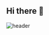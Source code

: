 ## Hi there 👋
![header](https://capsule-render.vercel.app/api?type=rounded&color=97d7fc&height=200&section=header&text=ppochacco's&fontSize=50&animation=twinkling)
<!--
**ppochacco/ppochacco** is a ✨ _special_ ✨ repository because its `README.md` (this file) appears on your GitHub profile.

Here are some ideas to get you started:

# Building My Skill Set

## Language
![Python](https://img.shields.io/badge/python-%233776AB.svg?&style=for-the-badge&logo=python&logoColor=white)
![R](https://img.shields.io/badge/r-%23276DC3.svg?&style=for-the-badge&logo=r&logoColor=white)
![Dart](https://img.shields.io/badge/dart-%230175C2.svg?&style=for-the-badge&logo=dart&logoColor=white)
![Swift](https://img.shields.io/badge/swift-%23FA7343.svg?&style=for-the-badge&logo=swift&logoColor=white)

## Data Analysis
![Pandas](https://img.shields.io/badge/pandas-%23150458.svg?&style=for-the-badge&logo=pandas&logoColor=white)
![NumPy](https://img.shields.io/badge/numpy-%23013243.svg?&style=for-the-badge&logo=numpy&logoColor=white)
![Scikit-learn](https://img.shields.io/badge/scikit--learn-%23F7931E.svg?&style=for-the-badge&logo=scikit-learn&logoColor=black)

## Strong Skills 💪
- **Python**: Extensive experience in data analysis and automation.
- **Pandas & NumPy**: Skilled in data manipulation and numerical computations.
- **Scikit-learn**: Proficient in building machine learning models for classification and regression tasks.
- **FastAPI**: Experience in building RESTful APIs for scalable backend systems.
- **MySQL & SQLite**: Solid understanding of relational database design and querying.

## Learning & Improving Skills 🌱
- **TensorFlow & PyTorch**: Currently exploring deep learning frameworks for advanced AI projects.
- **Flutter**: Learning to build cross-platform mobile applications.
- **Swift & UIKit**: Improving iOS development skills for native app creation.
- **Firebase**: Understanding cloud-based backend services and real-time database integration.
- **R**: Expanding knowledge in statistical computing and visualization.


- 🔭 I’m currently working on ...
- 🌱 I’m currently learning ...
- 👯 I’m looking to collaborate on ...
- 🤔 I’m looking for help with ...
- 💬 Ask me about ...
- 📫 How to reach me: ...
- 😄 Pronouns: ...
- ⚡ Fun fact: ...
-->
